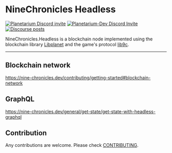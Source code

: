 # NineChronicles Headless

[![Planetarium Discord invite](https://img.shields.io/discord/539405872346955788?color=6278DA&label=Planetarium&logo=discord&logoColor=white)](https://discord.gg/JyujU8E4SD)
[![Planetarium-Dev Discord Invite](https://img.shields.io/discord/928926944937013338?color=6278DA&label=Planetarium-dev&logo=discord&logoColor=white)](https://discord.gg/RYJDyFRYY7)
[![Discourse posts](https://img.shields.io/discourse/posts?server=https%3A%2F%2Fdevforum.nine-chronicles.com%2F&logo=discourse&label=9c-devforum&color=00D1C2
)](https://devforum.nine-chronicles.com)

NineChronicles.Headless is a blockchain node implemented using the blockchain library [Libplanet] and the game's protocol [lib9c].

---

## Blockchain network

https://nine-chronicles.dev/contributing/getting-started#blockchain-network

## GraphQL

https://nine-chronicles.dev/general/get-state/get-state-with-headless-graphql 

## Contribution

Any contributions are welcome. Please check [CONTRIBUTING](CONTRIBUTING.md).

[Libplanet]: https://github.com/planetarium/libplanet
[lib9c]: https://github.com/planetarium/lib9c
